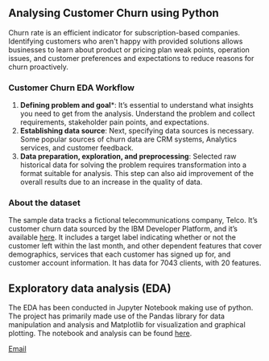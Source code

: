 ## Analysing Customer Churn using Python

Churn rate is an efficient indicator for subscription-based companies. Identifying customers who aren't happy with provided solutions allows businesses to learn about product or pricing plan weak points, operation issues, and customer preferences and expectations to reduce reasons for churn proactively.

### Customer Churn EDA Workflow
1. **Defining problem and goal***: It’s essential to understand what insights you need to get from the analysis. Understand the problem and collect requirements, stakeholder pain points, and expectations.
2. **Establishing data source**: Next, specifying data sources is necessary. Some popular sources of churn data are CRM systems, Analytics services, and customer feedback.
3. **Data preparation, exploration, and preprocessing**: Selected raw historical data for solving the problem requires transformation into a format suitable for analysis. This step can also aid improvement of the overall results due to an increase in the quality of data.

### About the dataset

The sample data tracks a fictional telecommunications company, Telco. It’s customer churn data sourced by the IBM Developer Platform, and it’s available <a href="https://raw.githubusercontent.com/carlosfab/dsnp2/master/datasets/WA_Fn-UseC_-Telco-Customer-Churn.csv" target="_blank">here</a>. It includes a target label indicating whether or not the customer left within the last month, and other dependent features that cover demographics, services that each customer has signed up for, and customer account information. It has data for 7043 clients, with 20 features.

## Exploratory data analysis (EDA)
The EDA has been conducted in Jupyter Notebook making use of python. The project has primarily made use of the Pandas library for data manipulation and analysis and Matplotlib for visualization and graphical plotting. The notebook and analysis can be found <a href="https://github.com/ashersanni/CustomerChurn/blob/main/Churn%20EDA.ipynb" target="_blank" >here</a>.

<a href="mailto:ashers.456@gmail.com" target=" _blank" class="icon solid fa-envelope"><span class="label">Email</span></a>
